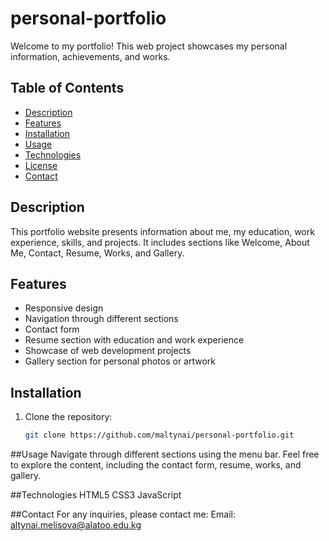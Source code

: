 # personal-portfolio

Welcome to my portfolio! This web project showcases my personal information, achievements, and works.

## Table of Contents

- [Description](#description)
- [Features](#features)
- [Installation](#installation)
- [Usage](#usage)
- [Technologies](#technologies)
- [License](#license)
- [Contact](#contact)

## Description

This portfolio website presents information about me, my education, work experience, skills, and projects. It includes sections like Welcome, About Me, Contact, Resume, Works, and Gallery.

## Features

- Responsive design
- Navigation through different sections
- Contact form
- Resume section with education and work experience
- Showcase of web development projects
- Gallery section for personal photos or artwork

## Installation

1. Clone the repository:

   ```bash
   git clone https://github.com/maltynai/personal-portfolio.git

##Usage
Navigate through different sections using the menu bar. Feel free to explore the content, including the contact form, resume, works, and gallery.

##Technologies
HTML5
CSS3
JavaScript


##Contact
For any inquiries, please contact me:
Email: altynai.melisova@alatoo.edu.kg

